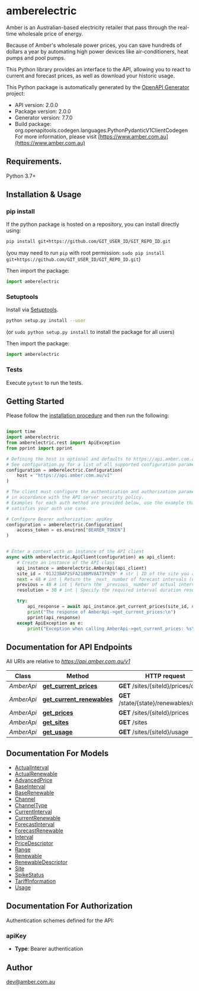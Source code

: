 # amberelectric
Amber is an Australian-based electricity retailer that pass through the real-time wholesale price of energy.

Because of Amber's wholesale power prices, you can save hundreds of dollars a year by automating high power devices like air-conditioners, heat pumps and pool pumps.

This Python library provides an interface to the API, allowing you to react to current and forecast prices, as well as download your historic usage.

This Python package is automatically generated by the [OpenAPI Generator](https://openapi-generator.tech) project:

- API version: 2.0.0
- Package version: 2.0.0
- Generator version: 7.7.0
- Build package: org.openapitools.codegen.languages.PythonPydanticV1ClientCodegen
For more information, please visit [https://www.amber.com.au](https://www.amber.com.au)

## Requirements.

Python 3.7+

## Installation & Usage
### pip install

If the python package is hosted on a repository, you can install directly using:

```sh
pip install git+https://github.com/GIT_USER_ID/GIT_REPO_ID.git
```
(you may need to run `pip` with root permission: `sudo pip install git+https://github.com/GIT_USER_ID/GIT_REPO_ID.git`)

Then import the package:
```python
import amberelectric
```

### Setuptools

Install via [Setuptools](http://pypi.python.org/pypi/setuptools).

```sh
python setup.py install --user
```
(or `sudo python setup.py install` to install the package for all users)

Then import the package:
```python
import amberelectric
```

### Tests

Execute `pytest` to run the tests.

## Getting Started

Please follow the [installation procedure](#installation--usage) and then run the following:

```python

import time
import amberelectric
from amberelectric.rest import ApiException
from pprint import pprint

# Defining the host is optional and defaults to https://api.amber.com.au/v1
# See configuration.py for a list of all supported configuration parameters.
configuration = amberelectric.Configuration(
    host = "https://api.amber.com.au/v1"
)

# The client must configure the authentication and authorization parameters
# in accordance with the API server security policy.
# Examples for each auth method are provided below, use the example that
# satisfies your auth use case.

# Configure Bearer authorization: apiKey
configuration = amberelectric.Configuration(
    access_token = os.environ["BEARER_TOKEN"]
)


# Enter a context with an instance of the API client
async with amberelectric.ApiClient(configuration) as api_client:
    # Create an instance of the API class
    api_instance = amberelectric.AmberApi(api_client)
    site_id = '01J23BAP2SFA218BMV8A73Y9Z9' # str | ID of the site you are fetching prices for. Can be found using the `/sites` enpoint
    next = 48 # int | Return the _next_ number of forecast intervals (optional)
    previous = 48 # int | Return the _previous_ number of actual intervals. (optional)
    resolution = 30 # int | Specify the required interval duration resolution. Valid options: 30. Default: 30 (optional) (default to 30)

    try:
        api_response = await api_instance.get_current_prices(site_id, next=next, previous=previous, resolution=resolution)
        print("The response of AmberApi->get_current_prices:\n")
        pprint(api_response)
    except ApiException as e:
        print("Exception when calling AmberApi->get_current_prices: %s\n" % e)

```

## Documentation for API Endpoints

All URIs are relative to *https://api.amber.com.au/v1*

Class | Method | HTTP request | Description
------------ | ------------- | ------------- | -------------
*AmberApi* | [**get_current_prices**](docs/AmberApi.md#get_current_prices) | **GET** /sites/{siteId}/prices/current | 
*AmberApi* | [**get_current_renewables**](docs/AmberApi.md#get_current_renewables) | **GET** /state/{state}/renewables/current | 
*AmberApi* | [**get_prices**](docs/AmberApi.md#get_prices) | **GET** /sites/{siteId}/prices | 
*AmberApi* | [**get_sites**](docs/AmberApi.md#get_sites) | **GET** /sites | 
*AmberApi* | [**get_usage**](docs/AmberApi.md#get_usage) | **GET** /sites/{siteId}/usage | 


## Documentation For Models

 - [ActualInterval](docs/ActualInterval.md)
 - [ActualRenewable](docs/ActualRenewable.md)
 - [AdvancedPrice](docs/AdvancedPrice.md)
 - [BaseInterval](docs/BaseInterval.md)
 - [BaseRenewable](docs/BaseRenewable.md)
 - [Channel](docs/Channel.md)
 - [ChannelType](docs/ChannelType.md)
 - [CurrentInterval](docs/CurrentInterval.md)
 - [CurrentRenewable](docs/CurrentRenewable.md)
 - [ForecastInterval](docs/ForecastInterval.md)
 - [ForecastRenewable](docs/ForecastRenewable.md)
 - [Interval](docs/Interval.md)
 - [PriceDescriptor](docs/PriceDescriptor.md)
 - [Range](docs/Range.md)
 - [Renewable](docs/Renewable.md)
 - [RenewableDescriptor](docs/RenewableDescriptor.md)
 - [Site](docs/Site.md)
 - [SpikeStatus](docs/SpikeStatus.md)
 - [TariffInformation](docs/TariffInformation.md)
 - [Usage](docs/Usage.md)


<a id="documentation-for-authorization"></a>
## Documentation For Authorization


Authentication schemes defined for the API:
<a id="apiKey"></a>
### apiKey

- **Type**: Bearer authentication


## Author

dev@amber.com.au


